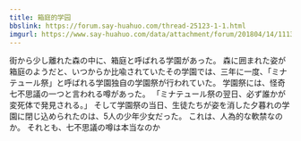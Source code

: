 ```yaml
---
title: 箱庭的学园
bbslink: https://forum.say-huahuo.com/thread-25123-1-1.html
imgurl: https://www.say-huahuo.com/data/attachment/forum/201804/14/111354zmgzia6hs39pggh6.jpg
---
```


街から少し離れた森の中に、箱庭と呼ばれる学園があった。
森に囲まれた姿が箱庭のようだと、いつからか比喩されていたその学園では、三年に一度、「ミナテュール祭」と呼ばれる学園独自の学園祭が行われていた。
学園祭には、怪奇七不思議の一つと言われる噂があった。
「ミナテュール祭の翌日、必ず誰かが変死体で発見される。」
そして学園祭の当日、生徒たちが姿を消した夕暮れの学園に閉じ込められたのは、5人の少年少女だった。
これは、人為的な軟禁なのか。
それとも、七不思議の噂は本当なのか<!--more-->
